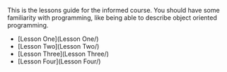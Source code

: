 This is the lessons guide for the informed course. You should have some familiarity with programming, like being able to describe object oriented programming.

- [Lesson One](Lesson One/)
- [Lesson Two](Lesson Two/)
- [Lesson Three](Lesson Three/)
- [Lesson Four](Lesson Four/)
